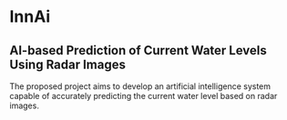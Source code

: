 # InnAi
## AI-based Prediction of Current Water Levels Using Radar Images

The proposed project aims to develop an artificial intelligence system capable of accurately predicting the current water level based on radar images.